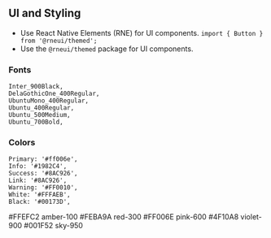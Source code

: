 ## UI and Styling

- Use React Native Elements (RNE) for UI components.
  `import { Button } from '@rneui/themed';`
- Use the `@rneui/themed` package for UI components.

### Fonts

    Inter_900Black,
    DelaGothicOne_400Regular,
    UbuntuMono_400Regular,
    Ubuntu_400Regular,
    Ubuntu_500Medium,
    Ubuntu_700Bold,

### Colors

    Primary: '#ff006e',
    Info: '#1982C4',
    Success: '#8AC926',
    Link: '#8AC926',
    Warning: '#FF0010',
    White: '#FFFAEB',
    Black: '#00173D',
  #FFEFC2 amber-100
  #FEBA9A red-300
  #FF006E pink-600
  #4F10A8 violet-900
  #001F52 sky-950
